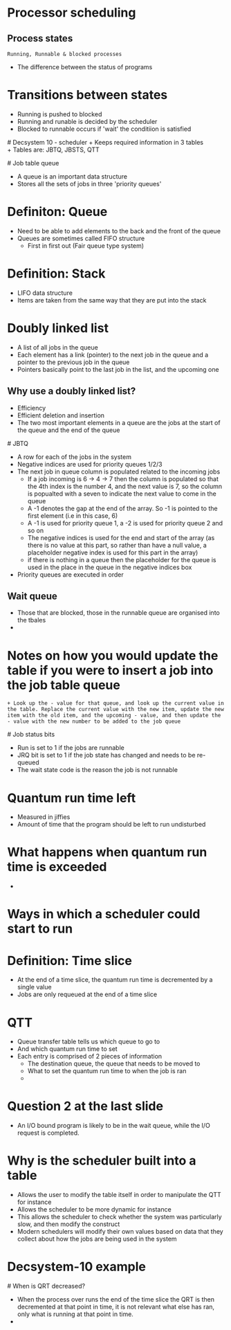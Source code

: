 # Processor scheduling
 
## Process states
    Running, Runnable & blocked processes

- The difference between the status of programs

# Transitions between states
- Running is pushed to blocked 
- Running and runable is decided by the scheduler
- Blocked to runnable occurs if 'wait' the conditiion is satisfied

# Decsystem 10 - scheduler
    + Keeps required information in 3 tables    
    + Tables are: JBTQ, JBSTS, QTT

# Job table queue
- A queue is an important data structure
- Stores all the sets of jobs in three 'priority queues'

# Definiton: Queue
- Need to be able to add elements to the back and the front of the queue
- Queues are sometimes called FIFO structure
    + First in first out (Fair queue type system)

# Definition: Stack
- LIFO data structure
- Items are taken from the same way that they are put into the stack

# Doubly linked list
- A list of all jobs in the queue
- Each element has a link (pointer) to the next job in the queue and a pointer to the previous job in the queue
- Pointers basically point to the last job in the list, and the upcoming one

## Why use a doubly linked list?
- Efficiency
- Efficient deletion and insertion
- The two most important elements in a queue are the jobs at the start of the queue and the end of the queue

# JBTQ
- A row for each of the jobs in the system
- Negative indices are used for priority queues 1/2/3
- The next job in queue column is populated related to the incoming jobs
    + If a job incoming is 6 -> 4 -> 7 then the column is populated so that the 4th index is the number 4, and the next value is 7, so the column is popualted with a seven to indicate the next value to come in the queue
    + A -1 denotes the gap at the end of the array. So -1 is pointed to the first element (i.e in this case, 6)
    + A -1 is used for priority queue 1, a -2 is used for priority queue 2 and so on
    + The negative indices is used for the end and start of the array (as there is no value at this part, so rather than have a null value, a placeholder negative index is used for this part in the array)
    + if there is nothing in a queue then the placeholder for the queue is used in the place in the queue in the negative indices box
- Priority queues are executed in order

## Wait queue
- Those that are blocked, those in the runnable queue are organised into the tbales
- 

# Notes on how you would update the table if you were to insert a job into the job table queue
    + Look up the - value for that queue, and look up the current value in the table. Replace the current value with the new item, update the new item with the old item, and the upcoming - value, and then update the - value with the new number to be added to the job queue

# Job status bits
- Run is set to 1 if the jobs are runnable
- JRQ bit is set to 1 if the job state has changed and needs to be re-queued
- The wait state code is the reason the job is not runnable

# Quantum run time left
- Measured in jiffies
- Amount of time that the program should be left to run undisturbed

# What happens when quantum run time is exceeded
- 

# Ways in which a scheduler could start to run

# Definition: Time slice
- At the end of a time slice, the quantum run time is decremented by a single value
- Jobs are only requeued at the end of a time slice

#  QTT
- Queue transfer table tells us which queue to go to
- And which quantum run time to set
- Each entry is comprised of 2 pieces of information
    + The destination queue, the queue that needs to be moved to
    + What to set the quantum run time to when the job is ran
    + 

# Question 2 at the last slide
- An I/O bound program is likely to be in the wait queue, while the I/O request is completed.

# Why is the scheduler built into a table
- Allows the user to modify the table itself in order to manipulate the QTT for instance
- Allows the scheduler to be more dynamic for instance
- This allows the scheduler to check whether the system was particularly slow, and then modify the construct
- Modern schedulers will modify their own values based on data that they collect about how the jobs are being used in the system

# Decsystem-10 example
# When is QRT decreased?
- When the process over runs the end of the time slice the QRT is then decremented at that point in time, it is not relevant what else has ran, only what is running at that point in time.
- 






































































